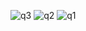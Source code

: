![q3](https://github.com/user-attachments/assets/7012c804-9076-4956-bef7-231863a60c12)
![q2](https://github.com/user-attachments/assets/0835a083-94e0-4be4-9c61-26c88a396afb)
![q1](https://github.com/user-attachments/assets/2ad93ee0-4693-45fb-923a-d1d6da020d1e)
